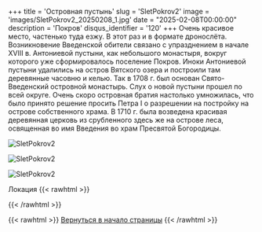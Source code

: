 +++
title = 'Островная пустынь'
slug = 'SletPokrov2'
image = 'images/SletPokrov2_20250208_1.jpg'
date = "2025-02-08T00:00:00"
description = 'Покров'
disqus_identifier = '120'
+++
Очень красивое место, частенько туда езжу. В этот раз и в формате дронослёта. 
Возникновение Введенской обители связано с упразднением в начале XVIII в. Антониевой пустыни, как небольшого монастыря, вокруг которого уже сформировалось поселение Покров. Иноки Антониевой пустыни удалились на остров Вятского озера и построили там деревянные часовню и келью. Так в 1708 г. был основан Свято-Введенский островной монастырь. Слух о новой пустыни прошел по всей округе. Очень скоро островная братия настолько умножилась, что было принято решение просить Петра I о разрешении на постройку на острове собственного храма. В 1710 г. была возведена красивая деревянная церковь из срубленного здесь же на острове леса, освященная во имя Введения во храм Пресвятой Богородицы.

![SletPokrov2](/images/SletPokrov2_20250208_2.jpg)

![SletPokrov2](/images/SletPokrov2_20250208_3.jpg)

![SletPokrov2](/images/SletPokrov2_20250208_4.jpg)

Локация
{{< rawhtml >}}
<script type="text/javascript" charset="utf-8" async src="https://api-maps.yandex.ru/services/constructor/1.0/js/?um=constructor%3Acecb287d2eb2b4d656b2e995969e2a6fa1cf1d7ac6d67e41546b255299763d62&amp;width=500&amp;height=400&amp;lang=ru_RU&amp;scroll=true"></script>
{{< /rawhtml >}}

{{< rawhtml >}}
<a href="#">Вернуться в начало страницы</a>
{{< /rawhtml >}}
